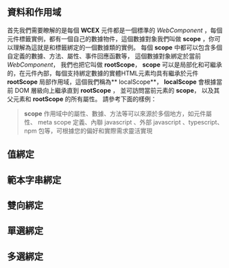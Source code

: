 <!--DESC: {icon:{name:"explore"},id:2} -->



## 資料和作用域
首先我們需要瞭解的是每個 **WCEX** 元件都是一個標準的 _WebComponent_ ，每個元件標籤實例，都有一個自己的數據物件，這個數據對象我們叫做 **scope** ，你可以理解為這就是和標籤綁定的一個數據類的實例。
每個 **scope** 中都可以包含多個自定義的數據、方法、屬性、事件回應函數等， 這個數據對象綁定於當前 _WebComponent_， 我們也把它叫做 **rootScope**， **scope** 可以是局部化和可繼承的，在元件內部，每個支持綁定數據的實體HTML元素均具有繼承於元件 **rootScope** 局部作用域，這個我們稱為** localScope**， **localScope** 會根據當前 DOM 層級向上繼承直到 **rootScope** ， 並可訪問當前元素的 **scope**， 以及其父元素和 **rootScope** 的所有屬性。 請參考下面的樣例：

> **scope** 作用域中的屬性、數據、方法等可以來源於多個地方，如元件屬性、 meta scope 定義、內聯 javascript 、外部 javascript 、typescript、 npm 包等，可根據您的偏好和實際需求靈活實現

<div><wcex-doc.com-playground files="['ext/app1/index.html','ext/app1/app.html','ext/app1/data.js']"></wcex-doc.com-playground></div>


## 值綁定

## 範本字串綁定


## 雙向綁定


## 單選綁定


## 多選綁定

